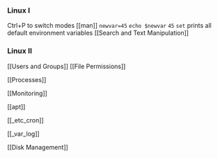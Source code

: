 ### Linux I
Ctrl+P to switch modes
[[man]]
`newvar=45`
`echo $newvar`
`45`
`set` prints all default environment variables
[[Search and Text Manipulation]]

### Linux II
[[Users and Groups]]
[[File Permissions]]

[[Processes]]

[[Monitoring]]

[[apt]]

[[_etc_cron]]

[[_var_log]]

[[Disk Management]]
